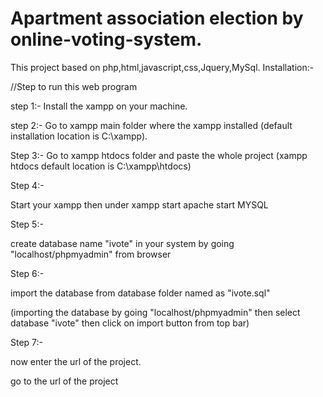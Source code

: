 # Apartment association election by online-voting-system.


This project based on php,html,javascript,css,Jquery,MySql.
Installation:-

//Step to run this web program

step 1:-
Install the xampp on your machine.

step 2:-
Go to xampp main folder where the xampp installed 
(default installation location is C:\xampp).

Step 3:-
Go to xampp htdocs folder and paste the whole project
(xampp htdocs default location is C:\xampp\htdocs)

Step 4:-

Start your xampp
then under xampp
start apache
start MYSQL 

Step 5:-

create database name "ivote" in your system
by going "localhost/phpmyadmin" from browser

Step 6:-

import the database from database folder named as "ivote.sql"

(importing the database by going "localhost/phpmyadmin" then select database "ivote" then click on import button from top bar)

Step 7:-

now enter the url of the project.

go to the url of the project

